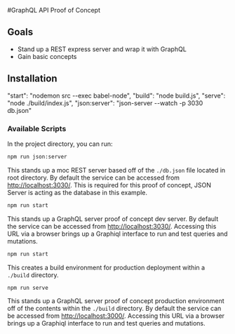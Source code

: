 #GraphQL API Proof of Concept

## Goals

 - Stand up a REST express server and wrap it with GraphQL
 - Gain basic concepts 

## Installation

"start": "nodemon src --exec babel-node",
"build": "node build.js",
"serve": "node ./build/index.js",
"json:server": "json-server --watch -p 3030 db.json"

### Available Scripts

In the project directory, you can run: 

```bash
npm run json:server
```
This stands up a moc REST server based off of the `./db.json` file located in root directory. By default the service can be 
accessed from [http://localhost:3030/](http://localhost:3030/). This is required for this proof of concept, JSON Server
is acting as the database in this example.


```bash
npm run start
```
This stands up a GraphQL server proof of concept dev server. By default the service can be accessed from 
[http://localhost:3030/](http://localhost:3000/). Accessing this URL via a browser brings up a Graphiql interface to run 
and test queries and mutations.

```bash
npm run start
```
This creates a build environment for production deployment within a `./build` directory.

```bash
npm run serve
```
This stands up a GraphQL server proof of concept production environment off of the contents within the `./build` 
directory. By default the service can be accessed from [http://localhost:3000/](http://localhost:3000/). Accessing this 
URL via a browser brings up a Graphiql interface to run and test queries and mutations.
